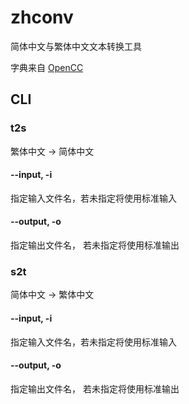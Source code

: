 # zhconv

简体中文与繁体中文文本转换工具

字典来自 [OpenCC](https://github.com/BYVoid/OpenCC)

## CLI

### t2s

繁体中文 -> 简体中文

#### --input, -i

指定输入文件名，若未指定将使用标准输入

#### --output, -o

指定输出文件名， 若未指定将使用标准输出

### s2t

简体中文 -> 繁体中文

#### --input, -i

指定输入文件名，若未指定将使用标准输入

#### --output, -o

指定输出文件名， 若未指定将使用标准输出
